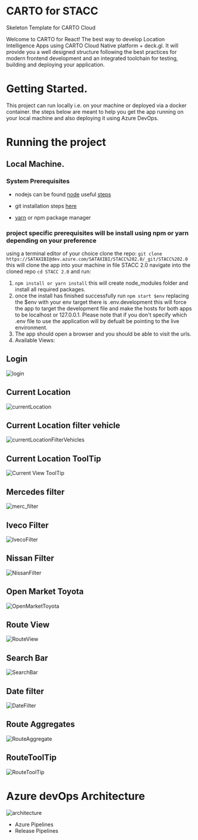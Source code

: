 # CARTO for STACC

Skeleton Template for CARTO Cloud

Welcome to CARTO for React! The best way to develop Location Intelligence Apps using CARTO Cloud Native platform + deck.gl. It will provide you a well designed structure following the best practices for modern frontend development and an integrated toolchain for testing, building and deploying your application.


# Getting Started.
This project can run locally i.e. on your machine or deployed via a docker container. the steps below are meant to help you get the app running on your local machine and also deploying it using Azure DevOps.
#  Running the project
## Local Machine.
### System Prerequisites
- nodejs can be found [node](https://nodejs.org/en/) useful [steps](https://phoenixnap.com/kb/install-node-js-npm-on-windows)
  
- git installation steps [here](https://git-scm.com/downloads)
- [yarn](https://classic.yarnpkg.com/lang/en/docs/install/#windows-stable) or npm package manager

### project specific prerequisites will be install using npm or yarn depending on your preference
using a terminal editor of your choice
clone the repo: `git clone https://SATAXIBI@dev.azure.com/SATAXIBI/STACC%202.0/_git/STACC%202.0` this will clone the app into your machine in file STACC 2.0
navigate into the cloned repo `cd STACC 2.0` and run:
1. `npm install or yarn install` this will create node_modules folder and install all required packages.
2. once the install has finished successfully run `npm start $env` 
   replacing the $env with your env target there is .env.development this will force the app to target the development file and make the hosts for both apps to be localhost or 127.0.0.1.
   Please note that if you don't specify which .env file to use the application will by defualt be pointing to the live environment.
3. The app should open a browser and you should be able to visit the urls.
4. Available Views:
## Login
![login](src/assets/readme_files/login_screen.JPG)
## Current Location
![currentLocation](src/assets/readme_files/current_location.JPG)
## Current Location filter vehicle
![currentLocationFilterVehicles](src/assets/readme_files/current_location_vehicle_filters.JPG)
## Current Location ToolTip
![Current View ToolTip](src/assets/readme_files/current_view_tooltip.png)
## Mercedes filter
![merc_filter](src/assets/readme_files/mercedes_filter.JPG)
## Iveco Filter
![IvecoFilter](src/assets/readme_files/iveco.JPG)
## Nissan Filter
![NissanFilter](src/assets/readme_files/nissan_filter.JPG)
## Open Market Toyota
![OpenMarketToyota](src/assets/readme_files/open%20market%20toyota%20filter.JPG)
## Route View
![RouteView](src/assets/readme_files/routeview.JPG)
## Search Bar
![SearchBar](src/assets/readme_files/search_bar.JPG)
## Date filter
![DateFilter](src/assets/readme_files/date_filter.JPG)
## Route Aggregates
![RouteAggregate](src/assets/readme_files/route_aggregates.JPG)
## RouteToolTip
![RouteToolTip](src/assets/readme_files/route_tooltip.JPG)
# Azure devOps Architecture
![architecture](src/assets/readme_files/arch.JPG)

 - Azure Pipelines
 - Release Pipelines







